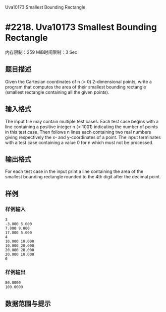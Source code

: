 Uva10173 Smallest Bounding Rectangle

# #2218. Uva10173 Smallest Bounding Rectangle

内存限制：259 MiB时间限制：3 Sec

## 题目描述

Given the Cartesian coordinates of n (> 0) 2-dimensional points, write a program that computes the area of their smallest bounding rectangle (smallest rectangle containing all the given points).


## 输入格式

The input file may contain multiple test cases. Each test case begins with a line containing a positive integer n (< 1001) indicating the number of points in this test case. Then follows n lines each containing two real numbers giving respectively the x- and y-coordinates of a point. The input terminates with a test case containing a value 0 for n which must not be processed.  

## 输出格式

For each test case in the input print a line containing the area of the smallest bounding rectangle rounded to the 4th digit after the decimal point.

## 样例

### 样例输入

    
    3
    -3.000 5.000
    7.000 9.000
    17.000 5.000
    4
    10.000 10.000
    10.000 20.000
    20.000 20.000
    20.000 10.000
    0
    
    

### 样例输出

    
    80.0000
    100.0000
    

## 数据范围与提示
